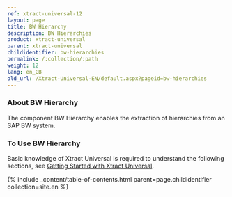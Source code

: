 ```yaml
---
ref: xtract-universal-12
layout: page
title: BW Hierarchy
description: BW Hierarchies
product: xtract-universal
parent: xtract-universal
childidentifier: bw-hierarchies
permalink: /:collection/:path
weight: 12
lang: en_GB
old_url: /Xtract-Universal-EN/default.aspx?pageid=bw-hierarchies
---
```

### About BW Hierarchy
The component BW Hierarchy enables the extraction of hierarchies from an SAP BW system.

### To Use BW Hierarchy
Basic knowledge of Xtract Universal is required to understand the following sections, 
see [Getting Started with Xtract Universal](../getting-started).



{% include _content/table-of-contents.html parent=page.childidentifier collection=site.en %}
<!--stackedit_data:
eyJoaXN0b3J5IjpbLTE4MzcwMDk2MjBdfQ==
-->
